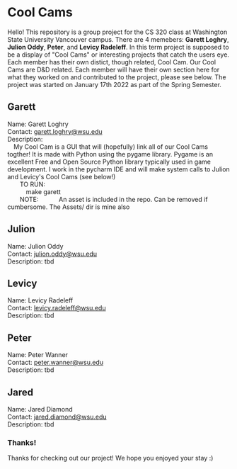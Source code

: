 # Cool Cams
Hello! This repository is a group project for the CS 320 class at Washington State University Vancouver campus. There are 4 memebers: 
**Garett Loghry**, **Julion Oddy**, **Peter**, and **Levicy Radeleff**. In this term project is supposed to be a display of "Cool Cams" or interesting projects that catch the users eye. Each member has their own distict, though related, Cool Cam. Our Cool Cams are D&D related. Each member will have their own section here for what they worked on and contributed to the project, please see below. The project was started on January 17th 2022 as part of the Spring Semester.

## Garett
Name: Garett Loghry  
Contact: garett.loghry@wsu.edu  
Description:  
&emsp;My Cool Cam is a GUI that will (hopefully) link all of our Cool Cams togther! It is made with Python using the pygame library. Pygame is an excellent Free and Open Source Python library typically used in game development. I work in the pycharm IDE and will make system calls to Julion and Levicy's Cool Cams (see below!)  
&emsp;&emsp;TO RUN:  
&emsp;&emsp;&emsp;make garett  
&emsp;&emsp;NOTE: 
&emsp;&emsp;&emsp;An asset is included in the repo. Can be removed if cumbersome. The Assets/ dir is mine also  

## Julion
Name: Julion Oddy  
Contact: julion.oddy@wsu.edu  
Description: tbd  

## Levicy
Name: Levicy Radeleff  
Contact: levicy.radeleff@wsu.edu  
Description: tbd  

## Peter
Name: Peter Wanner  
Contact: peter.wanner@wsu.edu  
Description: tbd  

## Jared
Name: Jared Diamond  
Contact: jared.diamond@wsu.edu  
Description: tbd  

### Thanks!
Thanks for checking out our project! We hope you enjoyed your stay :)
